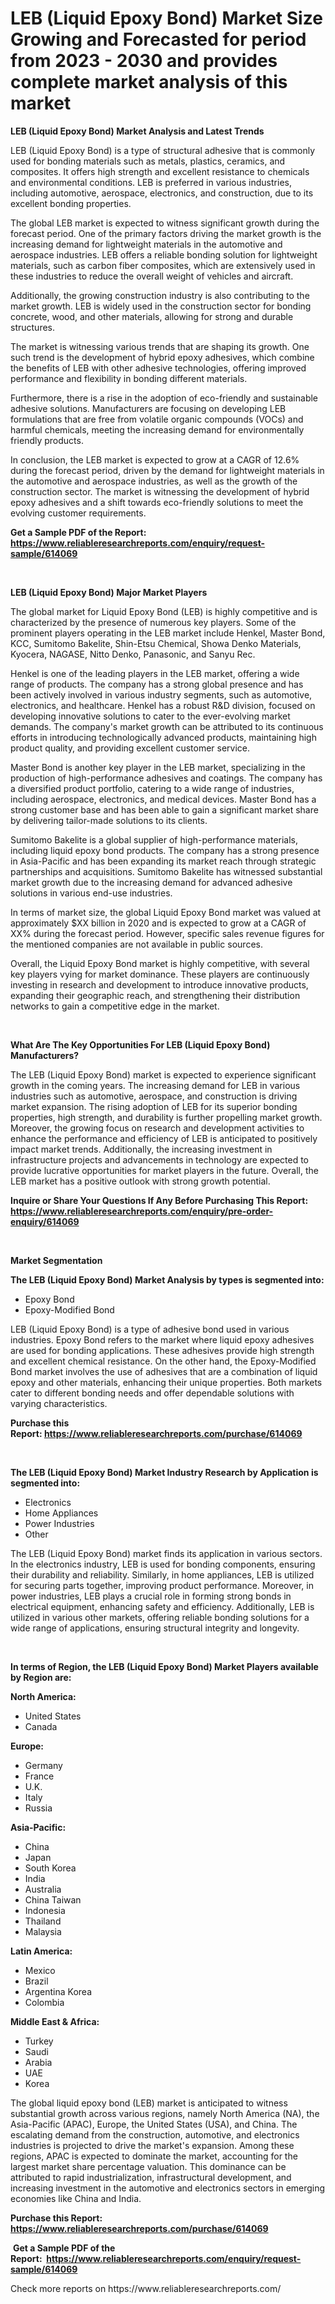 <p><h1>LEB (Liquid Epoxy Bond) Market Size Growing and Forecasted for period from 2023 - 2030 and provides complete market analysis of this market</h1></p><p><strong>LEB (Liquid Epoxy Bond) Market Analysis and Latest Trends</strong></p>
<p><p>LEB (Liquid Epoxy Bond) is a type of structural adhesive that is commonly used for bonding materials such as metals, plastics, ceramics, and composites. It offers high strength and excellent resistance to chemicals and environmental conditions. LEB is preferred in various industries, including automotive, aerospace, electronics, and construction, due to its excellent bonding properties.</p><p>The global LEB market is expected to witness significant growth during the forecast period. One of the primary factors driving the market growth is the increasing demand for lightweight materials in the automotive and aerospace industries. LEB offers a reliable bonding solution for lightweight materials, such as carbon fiber composites, which are extensively used in these industries to reduce the overall weight of vehicles and aircraft.</p><p>Additionally, the growing construction industry is also contributing to the market growth. LEB is widely used in the construction sector for bonding concrete, wood, and other materials, allowing for strong and durable structures.</p><p>The market is witnessing various trends that are shaping its growth. One such trend is the development of hybrid epoxy adhesives, which combine the benefits of LEB with other adhesive technologies, offering improved performance and flexibility in bonding different materials.</p><p>Furthermore, there is a rise in the adoption of eco-friendly and sustainable adhesive solutions. Manufacturers are focusing on developing LEB formulations that are free from volatile organic compounds (VOCs) and harmful chemicals, meeting the increasing demand for environmentally friendly products.</p><p>In conclusion, the LEB market is expected to grow at a CAGR of 12.6% during the forecast period, driven by the demand for lightweight materials in the automotive and aerospace industries, as well as the growth of the construction sector. The market is witnessing the development of hybrid epoxy adhesives and a shift towards eco-friendly solutions to meet the evolving customer requirements.</p></p>
<p><strong>Get a Sample PDF of the Report:&nbsp; <a href="https://www.reliableresearchreports.com/enquiry/request-sample/614069">https://www.reliableresearchreports.com/enquiry/request-sample/614069</a></strong></p>
<p>&nbsp;</p>
<p><strong>LEB (Liquid Epoxy Bond) Major Market Players</strong></p>
<p><p>The global market for Liquid Epoxy Bond (LEB) is highly competitive and is characterized by the presence of numerous key players. Some of the prominent players operating in the LEB market include Henkel, Master Bond, KCC, Sumitomo Bakelite, Shin-Etsu Chemical, Showa Denko Materials, Kyocera, NAGASE, Nitto Denko, Panasonic, and Sanyu Rec.</p><p>Henkel is one of the leading players in the LEB market, offering a wide range of products. The company has a strong global presence and has been actively involved in various industry segments, such as automotive, electronics, and healthcare. Henkel has a robust R&D division, focused on developing innovative solutions to cater to the ever-evolving market demands. The company's market growth can be attributed to its continuous efforts in introducing technologically advanced products, maintaining high product quality, and providing excellent customer service.</p><p>Master Bond is another key player in the LEB market, specializing in the production of high-performance adhesives and coatings. The company has a diversified product portfolio, catering to a wide range of industries, including aerospace, electronics, and medical devices. Master Bond has a strong customer base and has been able to gain a significant market share by delivering tailor-made solutions to its clients.</p><p>Sumitomo Bakelite is a global supplier of high-performance materials, including liquid epoxy bond products. The company has a strong presence in Asia-Pacific and has been expanding its market reach through strategic partnerships and acquisitions. Sumitomo Bakelite has witnessed substantial market growth due to the increasing demand for advanced adhesive solutions in various end-use industries.</p><p>In terms of market size, the global Liquid Epoxy Bond market was valued at approximately $XX billion in 2020 and is expected to grow at a CAGR of XX% during the forecast period. However, specific sales revenue figures for the mentioned companies are not available in public sources.</p><p>Overall, the Liquid Epoxy Bond market is highly competitive, with several key players vying for market dominance. These players are continuously investing in research and development to introduce innovative products, expanding their geographic reach, and strengthening their distribution networks to gain a competitive edge in the market.</p></p>
<p>&nbsp;</p>
<p><strong>What Are The Key Opportunities For LEB (Liquid Epoxy Bond) Manufacturers?</strong></p>
<p><p>The LEB (Liquid Epoxy Bond) market is expected to experience significant growth in the coming years. The increasing demand for LEB in various industries such as automotive, aerospace, and construction is driving market expansion. The rising adoption of LEB for its superior bonding properties, high strength, and durability is further propelling market growth. Moreover, the growing focus on research and development activities to enhance the performance and efficiency of LEB is anticipated to positively impact market trends. Additionally, the increasing investment in infrastructure projects and advancements in technology are expected to provide lucrative opportunities for market players in the future. Overall, the LEB market has a positive outlook with strong growth potential.</p></p>
<p><strong>Inquire or Share Your Questions If Any Before Purchasing This Report: <a href="https://www.reliableresearchreports.com/enquiry/pre-order-enquiry/614069">https://www.reliableresearchreports.com/enquiry/pre-order-enquiry/614069</a></strong></p>
<p>&nbsp;</p>
<p><strong>Market Segmentation</strong></p>
<p><strong>The LEB (Liquid Epoxy Bond) Market Analysis by types is segmented into:</strong></p>
<p><ul><li>Epoxy Bond</li><li>Epoxy-Modified Bond</li></ul></p>
<p><p>LEB (Liquid Epoxy Bond) is a type of adhesive bond used in various industries. Epoxy Bond refers to the market where liquid epoxy adhesives are used for bonding applications. These adhesives provide high strength and excellent chemical resistance. On the other hand, the Epoxy-Modified Bond market involves the use of adhesives that are a combination of liquid epoxy and other materials, enhancing their unique properties. Both markets cater to different bonding needs and offer dependable solutions with varying characteristics.</p></p>
<p><strong>Purchase this Report:&nbsp;<a href="https://www.reliableresearchreports.com/purchase/614069">https://www.reliableresearchreports.com/purchase/614069</a></strong></p>
<p>&nbsp;</p>
<p><strong>The LEB (Liquid Epoxy Bond) Market Industry Research by Application is segmented into:</strong></p>
<p><ul><li>Electronics</li><li>Home Appliances</li><li>Power Industries</li><li>Other</li></ul></p>
<p><p>The LEB (Liquid Epoxy Bond) market finds its application in various sectors. In the electronics industry, LEB is used for bonding components, ensuring their durability and reliability. Similarly, in home appliances, LEB is utilized for securing parts together, improving product performance. Moreover, in power industries, LEB plays a crucial role in forming strong bonds in electrical equipment, enhancing safety and efficiency. Additionally, LEB is utilized in various other markets, offering reliable bonding solutions for a wide range of applications, ensuring structural integrity and longevity.</p></p>
<p>&nbsp;</p>
<p><strong>In terms of Region, the LEB (Liquid Epoxy Bond) Market Players available by Region are:</strong></p>
<p>
    <p> <strong> North America: </strong>
        <ul>
            <li>United States</li>
            <li>Canada</li>
        </ul>
        </p> 
    <p> <strong> Europe: </strong>
        <ul>
            <li>Germany</li>
            <li>France</li>
            <li>U.K.</li>
            <li>Italy</li>
            <li>Russia</li>
        </ul>
        </p> 
    <p> <strong> Asia-Pacific: </strong>
        <ul>
            <li>China</li>
            <li>Japan</li>
            <li>South Korea</li>
            <li>India</li>
            <li>Australia</li>
            <li>China Taiwan</li>
            <li>Indonesia</li>
            <li>Thailand</li>
            <li>Malaysia</li>
        </ul>
        </p> 
    <p> <strong> Latin America: </strong>
        <ul>
            <li>Mexico</li>
            <li>Brazil</li>
            <li>Argentina Korea</li>
            <li>Colombia</li>
        </ul>
        </p> 
    <p> <strong> Middle East & Africa: </strong>
        <ul>
            <li>Turkey</li>
            <li>Saudi</li>
            <li>Arabia</li>
            <li>UAE</li>
            <li>Korea</li>
        </ul>
    </p>
    </p>
<p><p>The global liquid epoxy bond (LEB) market is anticipated to witness substantial growth across various regions, namely North America (NA), the Asia-Pacific (APAC), Europe, the United States (USA), and China. The escalating demand from the construction, automotive, and electronics industries is projected to drive the market's expansion. Among these regions, APAC is expected to dominate the market, accounting for the largest market share percentage valuation. This dominance can be attributed to rapid industrialization, infrastructural development, and increasing investment in the automotive and electronics sectors in emerging economies like China and India.</p></p>
<p><strong>Purchase this Report: <a href="https://www.reliableresearchreports.com/purchase/614069">https://www.reliableresearchreports.com/purchase/614069</a></strong></p>
<p>&nbsp;<strong>Get a Sample PDF of the Report:&nbsp;&nbsp;<a href="https://www.reliableresearchreports.com/enquiry/request-sample/614069">https://www.reliableresearchreports.com/enquiry/request-sample/614069</a></strong></p>
<p><strong></strong></p>
<p>Check more reports on https://www.reliableresearchreports.com/</p>